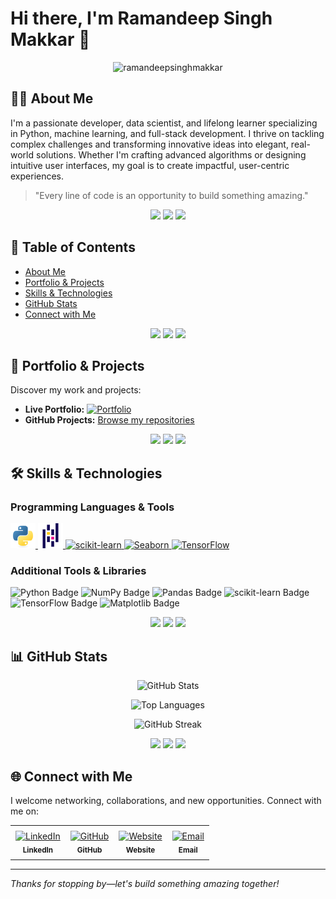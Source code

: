 # Hi there, I'm Ramandeep Singh Makkar 👋

<p align="center">
  <img src="https://komarev.com/ghpvc/?username=ramandeepsinghmakkar&label=Profile%20views&color=0e75b6&style=flat" alt="ramandeepsinghmakkar" />
</p>

## 👨‍💻 About Me

I'm a passionate developer, data scientist, and lifelong learner specializing in Python, machine learning, and full-stack development. I thrive on tackling complex challenges and transforming innovative ideas into elegant, real-world solutions. Whether I'm crafting advanced algorithms or designing intuitive user interfaces, my goal is to create impactful, user-centric experiences.

> "Every line of code is an opportunity to build something amazing."

<p align="center">
  <img src="https://img.icons8.com/ios-filled/30/000000/filled-circle.png" width="8" /> 
  <img src="https://img.icons8.com/ios-filled/30/000000/filled-circle.png" width="8" /> 
  <img src="https://img.icons8.com/ios-filled/30/000000/filled-circle.png" width="8" />
</p>

## 📑 Table of Contents

- [About Me](#-about-me)
- [Portfolio & Projects](#-portfolio--projects)
- [Skills & Technologies](#-skills--technologies)
- [GitHub Stats](#-github-stats)
- [Connect with Me](#-connect-with-me)

<p align="center">
  <img src="https://img.icons8.com/ios-filled/30/000000/filled-circle.png" width="8" /> 
  <img src="https://img.icons8.com/ios-filled/30/000000/filled-circle.png" width="8" /> 
  <img src="https://img.icons8.com/ios-filled/30/000000/filled-circle.png" width="8" />
</p>

## 📁 Portfolio & Projects

Discover my work and projects:

- **Live Portfolio:** [![Portfolio](https://img.shields.io/badge/Visit-My%20Portfolio-brightgreen)](https://ramandeepsinghmakkar-portfolio.netlify.app)
- **GitHub Projects:** [Browse my repositories](https://github.com/RamandeepSinghMakkar)

<p align="center">
  <img src="https://img.icons8.com/ios-filled/30/000000/filled-circle.png" width="8" /> 
  <img src="https://img.icons8.com/ios-filled/30/000000/filled-circle.png" width="8" /> 
  <img src="https://img.icons8.com/ios-filled/30/000000/filled-circle.png" width="8" />
</p>

## 🛠️ Skills & Technologies

### Programming Languages & Tools
<p align="left">
  <a href="https://www.python.org" target="_blank">
    <img src="https://raw.githubusercontent.com/devicons/devicon/master/icons/python/python-original.svg" alt="Python" width="40" height="40"/>
  </a>
  <a href="https://pandas.pydata.org/" target="_blank">
    <img src="https://raw.githubusercontent.com/devicons/devicon/2ae2a900d2f041da66e950e4d48052658d850630/icons/pandas/pandas-original.svg" alt="Pandas" width="40" height="40"/>
  </a>
  <a href="https://scikit-learn.org/" target="_blank">
    <img src="https://upload.wikimedia.org/wikipedia/commons/0/05/Scikit_learn_logo_small.svg" alt="scikit-learn" width="40" height="40"/>
  </a>
  <a href="https://seaborn.pydata.org/" target="_blank">
    <img src="https://seaborn.pydata.org/_images/logo-mark-lightbg.svg" alt="Seaborn" width="40" height="40"/>
  </a>
  <a href="https://www.tensorflow.org" target="_blank">
    <img src="https://www.vectorlogo.zone/logos/tensorflow/tensorflow-icon.svg" alt="TensorFlow" width="40" height="40"/>
  </a>
</p>

### Additional Tools & Libraries
<p align="left">
  <img src="https://img.shields.io/badge/Python-3670A0?style=for-the-badge&logo=python&logoColor=ffdd54" alt="Python Badge"/>
  <img src="https://img.shields.io/badge/NumPy-%23013243.svg?style=for-the-badge&logo=numpy&logoColor=white" alt="NumPy Badge"/>
  <img src="https://img.shields.io/badge/Pandas-%23150458.svg?style=for-the-badge&logo=pandas&logoColor=white" alt="Pandas Badge"/>
  <img src="https://img.shields.io/badge/scikit--learn-%23F7931E.svg?style=for-the-badge&logo=scikit-learn&logoColor=white" alt="scikit-learn Badge"/>
  <img src="https://img.shields.io/badge/TensorFlow-%23FF6F00.svg?style=for-the-badge&logo=TensorFlow&logoColor=white" alt="TensorFlow Badge"/>
  <img src="https://img.shields.io/badge/Matplotlib-%23ffffff.svg?style=for-the-badge&logo=Matplotlib&logoColor=black" alt="Matplotlib Badge"/>
</p>

<p align="center">
  <img src="https://img.icons8.com/ios-filled/30/000000/filled-circle.png" width="8" /> 
  <img src="https://img.icons8.com/ios-filled/30/000000/filled-circle.png" width="8" /> 
  <img src="https://img.icons8.com/ios-filled/30/000000/filled-circle.png" width="8" />
</p>

## 📊 GitHub Stats

<p align="center">
  <img src="https://github-readme-stats.vercel.app/api?username=ramandeepsinghmakkar&show_icons=true&locale=en" alt="GitHub Stats"/>
</p>

<p align="center">
  <img src="https://github-readme-stats.vercel.app/api/top-langs?username=ramandeepsinghmakkar&show_icons=true&locale=en&layout=compact" alt="Top Languages"/>
</p>

<p align="center">
  <img src="https://github-readme-streak-stats.herokuapp.com/?user=ramandeepsinghmakkar" alt="GitHub Streak"/>
</p>

<p align="center">
  <img src="https://img.icons8.com/ios-filled/30/000000/filled-circle.png" width="8" /> 
  <img src="https://img.icons8.com/ios-filled/30/000000/filled-circle.png" width="8" /> 
  <img src="https://img.icons8.com/ios-filled/30/000000/filled-circle.png" width="8" />
</p>

## 🌐 Connect with Me

I welcome networking, collaborations, and new opportunities. Connect with me on:

<table align="center" style="border: none;">
  <tr>
    <td align="center" style="padding: 8px;">
      <a href="https://www.linkedin.com/in/ramandeep-singh-makkar" target="_blank">
        <img src="https://img.icons8.com/color/64/000000/linkedin.png" alt="LinkedIn" width="48" height="48"/>
      </a>
      <br/><sub><b>LinkedIn</b></sub>
    </td>
    <td align="center" style="padding: 8px;">
      <a href="https://github.com/RamandeepSinghMakkar" target="_blank">
        <img src="https://img.icons8.com/fluency/64/000000/github.png" alt="GitHub" width="48" height="48"/>
      </a>
      <br/><sub><b>GitHub</b></sub>
    </td>
    <td align="center" style="padding: 8px;">
      <a href="https://ramandeepsinghmakkar-portfolio.netlify.app" target="_blank">
        <img src="https://img.icons8.com/color/64/000000/domain.png" alt="Website" width="48" height="48"/>
      </a>
      <br/><sub><b>Website</b></sub>
    </td>
    <td align="center" style="padding: 8px;">
      <a href="mailto:ramandeepsinghmakkar199@gmail.com" target="_blank">
        <img src="https://img.icons8.com/color/64/000000/email.png" alt="Email" width="48" height="48"/>
      </a>
      <br/><sub><b>Email</b></sub>
    </td>
  </tr>
</table>

---

*Thanks for stopping by—let's build something amazing together!*
